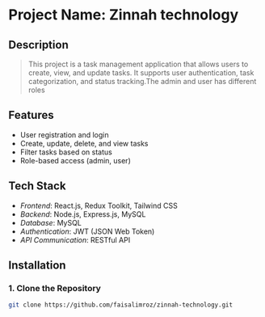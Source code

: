 # Project Name: Zinnah technology

## Description
> This project is a task management application that allows users to create, view, and update tasks. 
It supports user authentication, task categorization, and status tracking.The admin and user has different roles

## Features
- User registration and login
- Create, update, delete, and view tasks
- Filter tasks based on status
- Role-based access (admin, user)

## Tech Stack
- *Frontend*: React.js, Redux Toolkit, Tailwind CSS
- *Backend*: Node.js, Express.js, MySQL
- *Database*: MySQL
- *Authentication*: JWT (JSON Web Token)
- *API Communication*: RESTful API

## Installation


### 1. Clone the Repository

```bash
git clone https://github.com/faisalimroz/zinnah-technology.git
